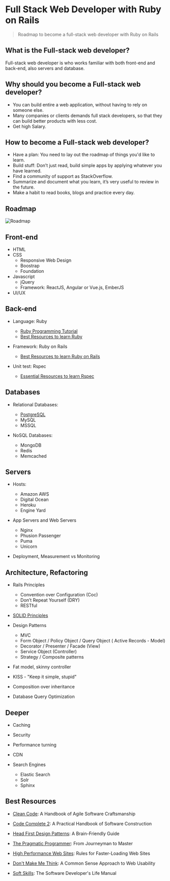 # Full Stack Web Developer with Ruby on Rails

> Roadmap to become a full-stack web developer with Ruby on Rails


## What is the Full-stack web developer?

Full-stack web developer is who works familiar with both front-end and back-end, also servers and database.

## Why should you become a Full-stack web developer?
* You can build entire a web application, without having to rely on someone else. 
* Many companies or clients demands full stack developers, so that they can build better products with less cost.
* Get high Salary.

## How to become a Full-stack web developer?
* Have a plan: You need to lay out the roadmap of things you'd like to learn.
* Build stuff: Don’t just read, build simple apps by applying whatever you have learned.
* Find a community of support as StackOverflow.
* Summarize and document what you learn, it’s very useful to review in the future.
* Make a habit to read books, blogs and practice every day.

## Roadmap

![Roadmap](/roadmap_full_stack_developer.png)

## Front-end
* HTML
* CSS
  * Responsive Web Design
  * Boostrap
  * Foundation
* Javascript
  * jQuery
  * Framework: ReactJS, Angular or Vue.js, EmberJS
* UI/UX


## Back-end
* Language: Ruby 
  * [Ruby Programming Tutorial](https://github.com/thanhluanuit/ruby-tutorial)
  * [Best Resources to learn Ruby](http://luanotes.com/posts/10-best-resources-to-learn-ruby)

* Framework: Ruby on Rails
  * [Best Resources to learn Ruby on Rails](http://luanotes.com/posts/15-best-resources-for-learning-ruby-on-rails)

* Unit test: Rspec
  * [Essential Resources to learn Rspec](http://luanotes.com/posts/essential-resources-to-learn-rspec)


## Databases
* Relational Databases:
  * [PostgreSQL](http://luanotes.com/posts/how-to-install-back-up-and-restore-postgresql)
  * MySQL
  * MSSQL

* NoSQL Databases: 
  * MongoDB
  * Redis
  * Memcached


## Servers
* Hosts: 
  * Amazon AWS
  * Digital Ocean
  * Heroku
  * Engine Yard

* App Servers and Web Servers
  * Nginx
  * Phusion Passenger
  * Puma
  * Unicorn

* Deployment, Measurement vs Monitoring


## Architecture, Refactoring
* Rails Principles
  * Convention over Configuration (Coc)
  * Don’t Repeat Yourself (DRY)
  * RESTful
  
* [SOLID Principles](https://robots.thoughtbot.com/back-to-basics-solid)
* Design Patterns  
  * MVC
  * Form Object / Policy Object / Query Object ( Active Records - Model)
  * Decorator / Presenter / Facade (View)
  * Service Object (Controller)
  * Strategy / Composite patterns 
  
* Fat model, skinny controller
* KISS - "Keep it simple, stupid"
* Composition over inheritance
* Database Query Optimization


## Deeper
* Caching

* Security

* Performance turning

* CDN

* Search Engines 
  * Elastic Search
  * Solr
  * Sphinx


## Best Resources

- [Clean Code](http://luanotes.com/posts/book-review-clean-code-robert-c-martin-series): A Handbook of Agile Software Craftsmanship

- [Code Complete 2](https://www.amazon.com/Code-Complete-Practical-Handbook-Construction/dp/0735619670): A Practical Handbook of Software Construction

- [Head First Design Patterns](https://www.amazon.com/Head-First-Design-Patterns-Freeman/dp/0596007124): A Brain-Friendly Guide

- [The Pragmatic Programmer](https://www.amazon.com/Pragmatic-Programmer-Journeyman-Master/dp/020161622X): From Journeyman to Master

- [High Performance Web Sites](http://stevesouders.com/hpws/rules.php): Rules for Faster-Loading Web Sites

- [Don't Make Me Think](https://www.amazon.com/Dont-Make-Me-Think-Usability/dp/0321344758): A Common Sense Approach to Web Usability

- [Soft Skills](https://www.amazon.com/gp/product/1617292397): The Software Developer's Life Manual

<br />
